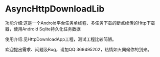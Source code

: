 # AsyncHttpDownloadLib

功能介绍:这是一个Android平台任务单线程、多任务下载的断点续传的Http下载器，使用Android Sqlite持久化任务数据

使用介绍:见HttpDownloadApp工程，测试工程比较简陋。

欢迎提出需求、问题及Bug，请加QQ 369495202，热情如火伺候你的到来。
